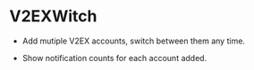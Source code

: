 # V2EXWitch

- Add mutiple V2EX accounts, switch between them any time.

- Show notification counts for each account added.
